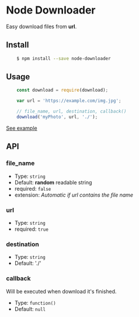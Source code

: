 # Node Downloader
Easy download files from **url**.

## Install
```bash
	$ npm install --save node-downloader
```

## Usage
```js
	const download = require(download);

    var url = 'https://example.com/img.jpg';

    // file_name, url, destination, callback()
    download('myPhoto', url, './');
```
[See example](example.js)

## API

### file_name
- Type: `string`
- Default: **random** readable string
- required: `false`
- extension: *Automatic if url contains the file name*

### url
- Type: `string`
- required: `true`

### destination

- Type: `string`
- Default: './'

### callback
Will be executed when download it's finished.
- Type: `function()`
- Default: `null`
